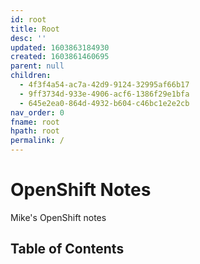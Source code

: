 ```yaml
---
id: root
title: Root
desc: ''
updated: 1603863184930
created: 1603861460695
parent: null
children:
  - 4f3f4a54-ac7a-42d9-9124-32995af66b17
  - 9ff3734d-933e-4906-acf6-1386f29e1bfa
  - 645e2ea0-864d-4932-b604-c46bc1e2e2cb
nav_order: 0
fname: root
hpath: root
permalink: /
---
```

# OpenShift Notes

Mike's OpenShift notes

## Table of Contents

